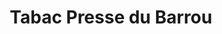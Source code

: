 ---
title: "Tabac Presse du Barrou"
url: /sete/tabac-presse-du-barrou/
shop: marchand de journaux
---